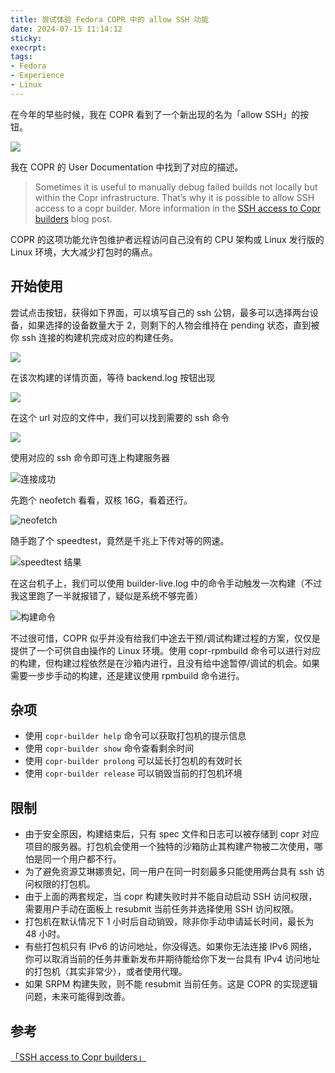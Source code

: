 ```yaml
---
title: 尝试体验 Fedora COPR 中的 allow SSH 功能
date: 2024-07-15 11:14:12
sticky:
execrpt:
tags:
- Fedora
- Experience
- Linux
---
```


在今年的早些时候，我在 COPR 看到了一个新出现的名为「allow SSH」的按钮。

![](https://cdn.zhullyb.top/uploads/2024/08/12/6694949de2921.png)

我在 COPR 的 User Documentation 中找到了对应的描述。

> Sometimes it is useful to manually debug failed builds not locally but within the Copr infrastructure. That’s why it is possible to allow SSH access to a copr builder. More information in the [SSH access to Copr builders](https://frostyx.cz/posts/ssh-access-to-copr-builders) blog post.

COPR 的这项功能允许包维护者远程访问自己没有的 CPU 架构或 Linux 发行版的 Linux 环境，大大减少打包时的痛点。

## 开始使用

尝试点击按钮，获得如下界面，可以填写自己的 ssh 公钥，最多可以选择两台设备，如果选择的设备数量大于 2，则剩下的人物会维持在 pending 状态，直到被你 ssh 连接的构建机完成对应的构建任务。

![](https://cdn.zhullyb.top/uploads/2024/08/12/66949782e9177.png)

在该次构建的详情页面，等待 backend.log 按钮出现

![](https://cdn.zhullyb.top/uploads/2024/08/12/6694ca668003e.png)

在这个 url 对应的文件中，我们可以找到需要的 ssh 命令

![](https://cdn.zhullyb.top/uploads/2024/08/12/6694988c63899.png)

使用对应的 ssh 命令即可连上构建服务器

![连接成功](https://cdn.zhullyb.top/uploads/2024/08/12/669499b25cd1b.png)

先跑个 neofetch 看看，双核 16G，看着还行。

![neofetch](https://cdn.zhullyb.top/uploads/2024/08/12/669499b56e156.png)

随手跑了个 speedtest，竟然是千兆上下传对等的网速。

![speedtest 结果](https://cdn.zhullyb.top/uploads/2024/08/12/6694bc062f6a3.png)

在这台机子上，我们可以使用 builder-live.log 中的命令手动触发一次构建（不过我这里跑了一半就报错了，疑似是系统不够完善）

![构建命令](https://cdn.zhullyb.top/uploads/2024/08/12/6694b09a57e06.png)

不过很可惜，COPR 似乎并没有给我们中途去干预/调试构建过程的方案，仅仅是提供了一个可供自由操作的 Linux 环境。使用 copr-rpmbuild 命令可以进行对应的构建，但构建过程依然是在沙箱内进行，且没有给中途暂停/调试的机会。如果需要一步步手动的构建，还是建议使用 rpmbuild 命令进行。

## 杂项

- 使用 `copr-builder help` 命令可以获取打包机的提示信息
- 使用 `copr-builder show` 命令查看剩余时间
- 使用 `copr-builder prolong` 可以延长打包机的有效时长
- 使用 `copr-builder release` 可以销毁当前的打包机环境

## 限制

- 由于安全原因，构建结束后，只有 spec 文件和日志可以被存储到 copr 对应项目的服务器。打包机会使用一个独特的沙箱防止其构建产物被二次使用，哪怕是同一个用户都不行。
- 为了避免资源艾琳娜贵妃，同一用户在同一时刻最多只能使用两台具有 ssh 访问权限的打包机。
- 由于上面的两套规定，当 copr 构建失败时并不能自动启动 SSH 访问权限，需要用户手动在面板上 resubmit 当前任务并选择使用 SSH 访问权限。
- 打包机在默认情况下 1 小时后自动销毁，除非你手动申请延长时间，最长为 48 小时。
- 有些打包机只有 IPv6 的访问地址，你没得选。如果你无法连接 IPv6 网络，你可以取消当前的任务并重新发布并期待能给你下发一台具有 IPv4 访问地址的打包机（其实非常少），或者使用代理。
- 如果 SRPM 构建失败，则不能 resubmit 当前任务。这是 COPR 的实现逻辑问题，未来可能得到改善。

## 参考

[「SSH access to Copr builders」](https://frostyx.cz/posts/ssh-access-to-copr-builders)
